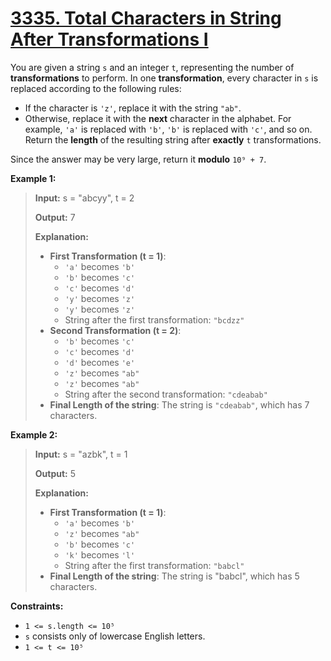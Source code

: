# [3335. Total Characters in String After Transformations I](https://leetcode.com/problems/total-characters-in-string-after-transformations-i/)

You are given a string `s` and an integer `t`, representing the number of **transformations** to perform. In one **transformation**, every character in `s` is replaced according to the following rules:
- If the character is `'z'`, replace it with the string `"ab"`.
- Otherwise, replace it with the **next** character in the alphabet. For example, `'a'` is replaced with `'b'`, `'b'` is replaced with `'c'`, and so on.
Return the **length** of the resulting string after **exactly** `t` transformations.

Since the answer may be very large, return it **modulo** `10⁹ + 7`.


**Example 1:**
> **Input:** s = "abcyy", t = 2
>
> **Output:** 7
>
> **Explanation:**
> - **First Transformation (t = 1)**:
>   - `'a'` becomes `'b'`
>   - `'b'` becomes `'c'`
>   - `'c'` becomes `'d'`
>   - `'y'` becomes `'z'`
>   - `'y'` becomes `'z'`
>   - String after the first transformation: `"bcdzz"`
> - **Second Transformation (t = 2)**:
>   - `'b'` becomes `'c'`
>   - `'c'` becomes `'d'`
>   - `'d'` becomes `'e'`
>   - `'z'` becomes `"ab"`
>   - `'z'` becomes `"ab"`
>   - String after the second transformation: `"cdeabab"`
> - **Final Length of the string**: The string is `"cdeabab"`, which has 7 characters.

**Example 2:**
> **Input:** s = "azbk", t = 1
>
> **Output:** 5
>
> **Explanation:**
> - **First Transformation (t = 1)**:
>   - `'a'` becomes `'b'`
>   - `'z'` becomes `"ab"`
>   - `'b'` becomes `'c'`
>   - `'k'` becomes `'l'`
>   - String after the first transformation: `"babcl"`
> - **Final Length of the string**: The string is "babcl", which has 5 characters.


**Constraints:**
- `1 <= s.length <= 10⁵`
- `s` consists only of lowercase English letters.
- `1 <= t <= 10⁵`

